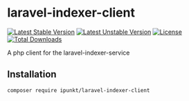 # laravel-indexer-client

[![Latest Stable Version](https://poser.pugx.org/ipunkt/laravel-indexer-client/v/stable.svg)](https://packagist.org/packages/ipunkt/laravel-indexer-client) [![Latest Unstable Version](https://poser.pugx.org/ipunkt/laravel-indexer-client/v/unstable.svg)](https://packagist.org/packages/ipunkt/laravel-indexer-client) [![License](https://poser.pugx.org/ipunkt/laravel-indexer-client/license.svg)](https://packagist.org/packages/ipunkt/laravel-indexer-client) [![Total Downloads](https://poser.pugx.org/ipunkt/laravel-indexer-client/downloads.svg)](https://packagist.org/packages/ipunkt/laravel-indexer-client)

A php client for the laravel-indexer-service

## Installation

```bash
composer require ipunkt/laravel-indexer-client
```

